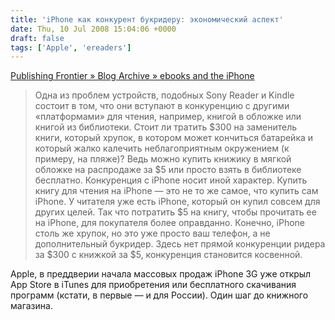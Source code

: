 ```yaml
---
title: 'iPhone как конкурент букридеру: экономический аспект'
date: Thu, 10 Jul 2008 15:04:06 +0000
draft: false
tags: ['Apple', 'ereaders']
---
```


[Publishing Frontier » Blog Archive » ebooks and the iPhone](http://pubfrontier.com/2008/07/07/ebooks-and-the-iphone/)

> Одна из проблем устройств, подобных Sony Reader и Kindle состоит в том, что они вступают в конкуренцию с другими «платформами» для чтения, например, книгой в обложке или книгой из библиотеки. Стоит ли тратить $300 на заменитель книги, который хрупок, в котором может кончиться батарейка и который жалко калечить неблагоприятным окружением (к примеру, на пляже)? Ведь можно купить книжику в мягкой обложке на распродаже за $5 или просто взять в библиотеке бесплатно. Конкуренция с iPhone носит иной характер. Купить книгу для чтения на iPhone — это не то же самое, что купить сам iPhone. У читателя уже есть iPhone, который он купил совсем для других целей. Так что потратить $5 на книгу, чтобы прочитать ее на iPhone, для покупателя более оправданно. Конечно, iPhone столь же хрупок, но это уже просто ваш телефон, а не дополнительный букридер. Здесь нет прямой конкуренции ридера за $300 с книжкой за $5, конкуренция становится косвенной.

Apple, в преддверии начала массовых продаж iPhone 3G уже открыл App Store в iTunes для приобретения или бесплатного скачивания программ (кстати, в первые — и для России). Один шаг до книжного магазина.

